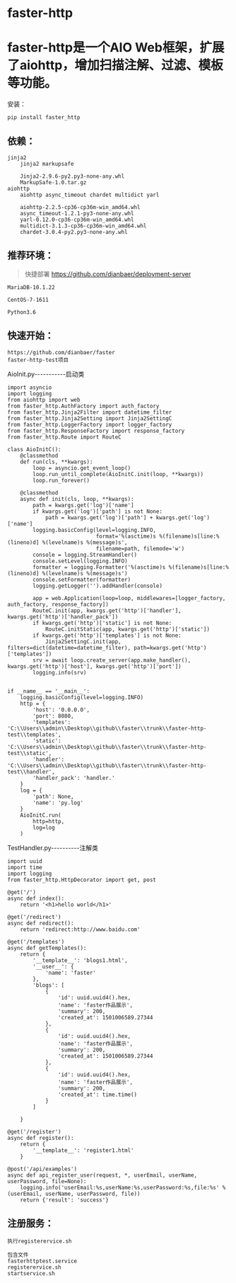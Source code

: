 # faster-http



# faster-http是一个AIO Web框架，扩展了aiohttp，增加扫描注解、过滤、模板等功能。

安装：

	pip install faster_http
	
## 依赖：

	jinja2
		jinja2 markupsafe
		
		Jinja2-2.9.6-py2.py3-none-any.whl
		MarkupSafe-1.0.tar.gz
	aiohttp
		aiohttp async_timeout chardet multidict yarl
		
		aiohttp-2.2.5-cp36-cp36m-win_amd64.whl
		async_timeout-1.2.1-py3-none-any.whl
		yarl-0.12.0-cp36-cp36m-win_amd64.whl
		multidict-3.1.3-cp36-cp36m-win_amd64.whl
		chardet-3.0.4-py2.py3-none-any.whl
	

## 推荐环境：

>快捷部署 https://github.com/dianbaer/deployment-server

	MariaDB-10.1.22

	CentOS-7-1611
	
	Python3.6


## 快速开始：

	https://github.com/dianbaer/faster
	faster-http-test项目

AioInit.py-----------启动类

	import asyncio
	import logging
	from aiohttp import web
	from faster_http.AuthFactory import auth_factory
	from faster_http.Jinja2Filter import datetime_filter
	from faster_http.Jinja2Setting import Jinja2SettingC
	from faster_http.LoggerFactory import logger_factory
	from faster_http.ResponseFactory import response_factory
	from faster_http.Route import RouteC

	class AioInitC():
		@classmethod
		def run(cls, **kwargs):
			loop = asyncio.get_event_loop()
			loop.run_until_complete(AioInitC.init(loop, **kwargs))
			loop.run_forever()

		@classmethod
		async def init(cls, loop, **kwargs):
			path = kwargs.get('log')['name']
			if kwargs.get('log')['path'] is not None:
				path = kwargs.get('log')['path'] + kwargs.get('log')['name']
			logging.basicConfig(level=logging.INFO,
								format='%(asctime)s %(filename)s[line:%(lineno)d] %(levelname)s %(message)s',
								filename=path, filemode='w')
			console = logging.StreamHandler()
			console.setLevel(logging.INFO)
			formatter = logging.Formatter('%(asctime)s %(filename)s[line:%(lineno)d] %(levelname)s %(message)s')
			console.setFormatter(formatter)
			logging.getLogger('').addHandler(console)

			app = web.Application(loop=loop, middlewares=[logger_factory, auth_factory, response_factory])
			RouteC.init(app, kwargs.get('http')['handler'], kwargs.get('http')['handler_pack'])
			if kwargs.get('http')['static'] is not None:
				RouteC.initStatic(app, kwargs.get('http')['static'])
			if kwargs.get('http')['templates'] is not None:
				Jinja2SettingC.init(app, filters=dict(datetime=datetime_filter), path=kwargs.get('http')['templates'])
			srv = await loop.create_server(app.make_handler(), kwargs.get('http')['host'], kwargs.get('http')['port'])
			logging.info(srv)


	if __name__ == '__main__':
		logging.basicConfig(level=logging.INFO)
		http = {
			'host': '0.0.0.0',
			'port': 8080,
			'templates': 'C:\\Users\\admin\\Desktop\\github\\faster\\trunk\\faster-http-test\\templates',
			'static': 'C:\\Users\\admin\\Desktop\\github\\faster\\trunk\\faster-http-test\\static',
			'handler': 'C:\\Users\\admin\\Desktop\\github\\faster\\trunk\\faster-http-test\\handler',
			'handler_pack': 'handler.'
		}
		log = {
			'path': None,
			'name': 'py.log'
		}
		AioInitC.run(
			http=http,
			log=log
		)
		
TestHandler.py----------注解类
		
	import uuid
	import time
	import logging
	from faster_http.HttpDecorator import get, post

	@get('/')
	async def index():
		return '<h1>hello world</h1>'

	@get('/redirect')
	async def redirect():
		return 'redirect:http://www.baidu.com'

	@get('/templates')
	async def getTemplates():
		return {
			'__template__': 'blogs1.html',
			'__user__': {
				'name': 'faster'
			},
			'blogs': [
				{
					'id': uuid.uuid4().hex,
					'name': 'faster作品展示',
					'summary': 200,
					'created_at': 1501006589.27344
				},
				{
					'id': uuid.uuid4().hex,
					'name': 'faster作品展示',
					'summary': 200,
					'created_at': 1501006589.27344
				},
				{
					'id': uuid.uuid4().hex,
					'name': 'faster作品展示',
					'summary': 200,
					'created_at': time.time()
				}
			]

		}

	@get('/register')
	async def register():
		return {
			'__template__': 'register1.html'
		}

	@post('/api/examples')
	async def api_register_user(request, *, userEmail, userName, userPassword, file=None):
		logging.info('userEmail:%s,userName:%s,userPassword:%s,file:%s' % (userEmail, userName, userPassword, file))
		return {'result': 'success'}


	
## 注册服务：
		
	执行registerervice.sh
	
	包含文件
	fasterhttptest.service
	registerervice.sh
	startservice.sh
	
